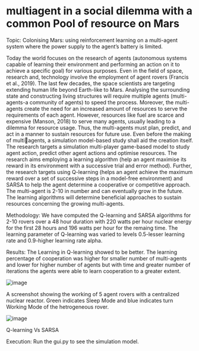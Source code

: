 # multiagent in a social dilemma with a common Pool of resource on Mars
 Topic: Colonising Mars: using reinforcement learning on a multi-agent system where the power supply to the agent’s battery is limited.

Today the world focuses on the research of agents (autonomous systems capable of learning 
their environment and performing an action on it to achieve a specific goal) for various 
purposes. Even in the field of space, research and, technology involve the employment of 
agent rovers (Francis et al., 2019). The last few decades, the space scientists are targeting 
extending human life beyond Earth-like to Mars. Analysing the surrounding state and 
constructing living structures will require multiple agents (multi-agents-a community of 
agents) to speed the process. 
Moreover, the multi-agents create the need for an increased amount of resources to serve the requirements of each agent.
However, resources like fuel are scarce and expensive (Manson, 2018) to serve many agents, 
usually leading to a dilemma for resource usage. Thus, the multi-agents must plan, predict, 
and act in a manner to sustain resources for future use.
Even before the making of multiagents, a simulation model-based study shall aid the creation itself.
The research targets a simulation multi-player game-based model to study agent action, 
predict other agent actions and optimise resources. The research aims employing a learning 
algorithm (help an agent maximise its reward in its environment with a successive trial and 
error method).
Further, the research targets using Q-learning (helps an agent achieve the maximum reward 
over a set of successive steps in a model-free environment) and SARSA to help the agent 
determine a cooperative or competitive approach. The multi-agent is 2-10 in number and can 
eventually grow in the future. The learning algorithms will determine beneficial approaches 
to sustain resources concerning the growing multi-agents.

Methodology: 
We have computed the Q-learning and SARSA algorithms for 2-10 rovers over a 48 hour duration with 220 watts per hour nuclear energy for the first 28 hours and 196 watts per hour for the remaing time.
The learning parameter of Q-learning was varied to levels 0.5-lesser learning rate and 0.9-higher learning rate alpha.

Results:
The Learning in Q-learning showed to be better.
The learning percentage of cooperation was higher for smaller number of multi-agents and lower for higher number of agents but with time and greater number of iterations the agents were able to learn cooperation to a greater extent.

![image](https://user-images.githubusercontent.com/55480687/121642089-649f3e00-cad3-11eb-8366-8c669626e2f5.png)


A screenshot showing the working of 5 agent rovers with a centralized nuclear reactor. Green indicates Sleep Mode and blue indicates turn Working Mode of the hetrogeneous rover.

![image](https://user-images.githubusercontent.com/55480687/121642142-7680e100-cad3-11eb-99ce-d8e9551095e7.png)

Q-learning Vs SARSA

 Execution:
Run the gui.py to see the simulation model.
